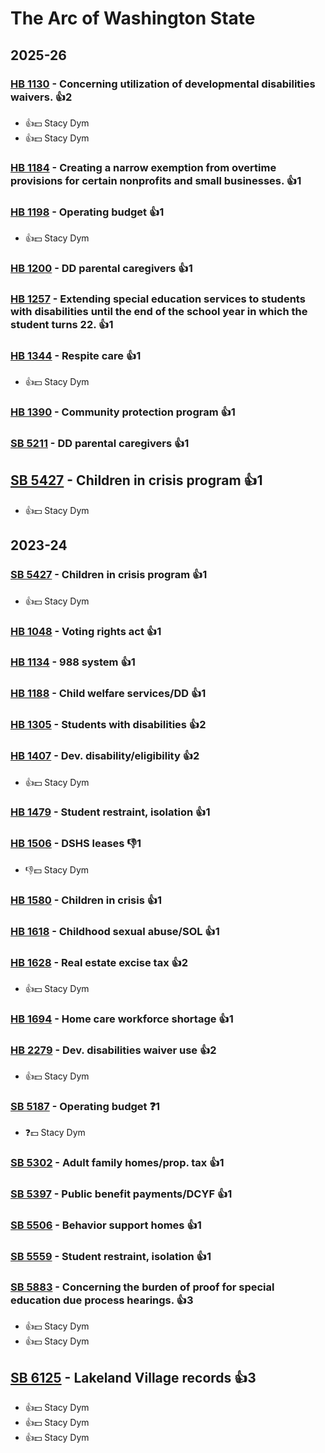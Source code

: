 # The Arc of Washington State
## 2025-26

### [HB 1130](/bill/2025-26/hb/1130/) - Concerning utilization of developmental disabilities waivers. 👍2  
* 👍💵 Stacy Dym
* 👍💵 Stacy Dym

### [HB 1184](/bill/2025-26/hb/1184/) - Creating a narrow exemption from overtime provisions for certain nonprofits and small businesses. 👍1  

### [HB 1198](/bill/2025-26/hb/1198/) - Operating budget 👍1  
* 👍💵 Stacy Dym

### [HB 1200](/bill/2025-26/hb/1200/) - DD parental caregivers 👍1  

### [HB 1257](/bill/2025-26/hb/1257/) - Extending special education services to students with disabilities until the end of the school year in which the student turns 22. 👍1  

### [HB 1344](/bill/2025-26/hb/1344/) - Respite care 👍1  
* 👍💵 Stacy Dym

### [HB 1390](/bill/2025-26/hb/1390/) - Community protection program 👍1  

### [SB 5211](/bill/2025-26/sb/5211/) - DD parental caregivers 👍1  

## [SB 5427](/bill/2025-26/sb/5427/) - Children in crisis program 👍1  
* 👍💵 Stacy Dym

## 2023-24

### [SB 5427](/bill/2023-24/sb/5427/) - Children in crisis program 👍1  
* 👍💵 Stacy Dym

### [HB 1048](/bill/2023-24/hb/1048/) - Voting rights act 👍1  

### [HB 1134](/bill/2023-24/hb/1134/) - 988 system 👍1  

### [HB 1188](/bill/2023-24/hb/1188/) - Child welfare services/DD 👍1  

### [HB 1305](/bill/2023-24/hb/1305/) - Students with disabilities 👍2  

### [HB 1407](/bill/2023-24/hb/1407/) - Dev. disability/eligibility 👍2  
* 👍💵 Stacy Dym

### [HB 1479](/bill/2023-24/hb/1479/) - Student restraint, isolation 👍1  

### [HB 1506](/bill/2023-24/hb/1506/) - DSHS leases  👎1 
* 👎💵 Stacy Dym

### [HB 1580](/bill/2023-24/hb/1580/) - Children in crisis 👍1  

### [HB 1618](/bill/2023-24/hb/1618/) - Childhood sexual abuse/SOL 👍1  

### [HB 1628](/bill/2023-24/hb/1628/) - Real estate excise tax 👍2  
* 👍💵 Stacy Dym

### [HB 1694](/bill/2023-24/hb/1694/) - Home care workforce shortage 👍1  

### [HB 2279](/bill/2023-24/hb/2279/) - Dev. disabilities waiver use 👍2  
* 👍💵 Stacy Dym

### [SB 5187](/bill/2023-24/sb/5187/) - Operating budget   ❓1
* ❓💵 Stacy Dym

### [SB 5302](/bill/2023-24/sb/5302/) - Adult family homes/prop. tax 👍1  

### [SB 5397](/bill/2023-24/sb/5397/) - Public benefit payments/DCYF 👍1  

### [SB 5506](/bill/2023-24/sb/5506/) - Behavior support homes 👍1  

### [SB 5559](/bill/2023-24/sb/5559/) - Student restraint, isolation 👍1  

### [SB 5883](/bill/2023-24/sb/5883/) - Concerning the burden of proof for special education due process hearings. 👍3  
* 👍💵 Stacy Dym
* 👍💵 Stacy Dym

## [SB 6125](/bill/2023-24/sb/6125/) - Lakeland Village records 👍3  
* 👍💵 Stacy Dym
* 👍💵 Stacy Dym
* 👍💵 Stacy Dym
